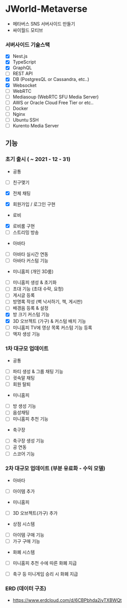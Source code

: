 # JWorld-Metaverse

- 메타버스 SNS 서버사이드 만들기
- 싸이월드 모티브

### 서버사이드 기술스택

- [x] Nest.js
- [x] TypeScript
- [x] GraphQL
- [ ] REST API
- [x] DB (PostgresQL or Cassandra, etc..)
- [x] Websocket
- [ ] WebRTC
- [ ] Mediasoup (WebRTC SFU Media Server)
- [ ] AWS or Oracle Cloud Free Tier or etc..
- [ ] Docker
- [ ] Nginx
- [ ] Ubuntu SSH
- [ ] Kurento Media Server

## 기능

### 초기 출시 ( ~ 2021 - 12 - 31)

- 공통

- [ ] 친구맺기
- [x] 전체 채팅
- [x] 회원가입 / 로그인 구현


- 로비

- [x] 로비룸 구현
- [ ] 스트리밍 방송

- 아바타

- [ ] 아바타 실시간 연동
- [ ] 아바타 커스텀 기능

- 미니홈피 (개인 3D룸)

- [ ] 미니홈피 생성 & 초기화
- [ ] 초대 기능 (초대 수락, 요청)
- [ ] 게시글 등록
- [ ] 방명록 작성 (벽 낙서하기, 책, 게시판)
- [ ] 배경음 등록 & 설정
- [x] 방 크기 커스텀 기능
- [x] 3D 오브젝트 (가구) & 커스텀 배치 기능
- [ ] 미니홈피 TV에 영상 목록 커스텀 기능 등록
- [ ] 액자 생성 기능

### 1차 대규모 업데이트

- 공통

- [ ] 파티 생성 & 그룹 채팅 기능
- [ ] 귓속말 채팅
- [ ] 회원 탈퇴

- 미니홈피

- [ ] 방 생성 기능
- [ ] 음성채팅
- [ ] 미니홈피 추천 기능

- 축구장

- [ ] 축구장 생성 기능
- [ ] 공 연동
- [ ] 스코어 기능

### 2차 대규모 업데이트 (부분 유료화 - 수익 모델)

- 아바타

- [ ] 아이템 추가

- 미니홈피

- [ ] 3D 오브젝트(가구) 추가

- 상점 시스템

- [ ] 아이템 구매 기능
- [ ] 가구 구매 기능

- 화폐 시스템

- [ ] 미니홈피 추천 수에 따른 화폐 지급
- [ ] 축구 등 미니게임 승리 시 화폐 지급


### ERD (데이터 구조)

- https://www.erdcloud.com/d/6CBPbhda2jyTXBWQt